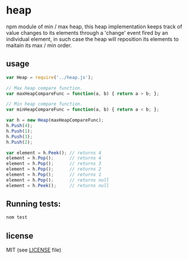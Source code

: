 # heap
npm module of min / max heap, this heap implementation keeps track of value changes
to its elements through a 'change' event fired by an individual element, in such case the heap
will reposition its elements to maitain its max / min order.

## usage

```javascript
var Heap = require('../heap.js');

// Max heap compare function.
var maxHeapCompareFunc = function(a, b) { return a > b; };

// Min heap compare function.
var minHeapCompareFunc = function(a, b) { return a < b; };

var h = new Heap(maxHeapCompareFunc);
h.Push(4);
h.Push(1);
h.Push(3);
h.Push(2);

var element = h.Peek();	// returns 4
element = h.Pop();		// returns 4
element = h.Pop();		// returns 3
element = h.Pop();		// returns 2
element = h.Pop();		// returns 1
element = h.Pop();		// returns null
element = h.Peek();		// returns null

```

## Running tests:
```bash
nom test
```


## license 
MIT (see [LICENSE](https://github.com/streamrail/concurrent-map/blob/master/LICENSE) file)
